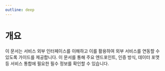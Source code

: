 ```yaml
---
outline: deep
---
```


# 개요

이 문서는 서비스 외부 인터페이스를 이해하고 이를 활용하여 외부 서비스를 연동할 수 있도록 가이드를 제공합니다. 이 문서를 통해 주요 엔드포인트, 인증 방식, 데이터 포맷 등 서비스 통합에 필요한 필수 정보를 확인할 수 있습니다.


